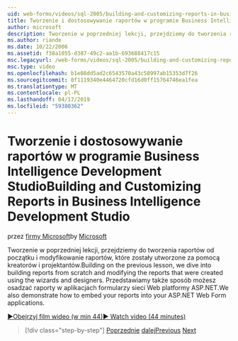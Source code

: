 ```yaml
---
uid: web-forms/videos/sql-2005/building-and-customizing-reports-in-business-intelligence-development-studio
title: Tworzenie i dostosowywanie raportów w programie Business Intelligence Development Studio | Dokumentacja firmy Microsoft
author: microsoft
description: Tworzenie w poprzedniej lekcji, przejdziemy do tworzenia raportów od początku i modyfikowanie raportów, które zostały utworzone za pomocą kreatorów i projektantów. Firma Microsoft...
ms.author: riande
ms.date: 10/22/2006
ms.assetid: f38a1055-d387-49c2-aa1b-693688417c15
msc.legacyurl: /web-forms/videos/sql-2005/building-and-customizing-reports-in-business-intelligence-development-studio
msc.type: video
ms.openlocfilehash: b1e08dd5ad2c6543570a43c58997ab15353d7f26
ms.sourcegitcommit: 0f1119340e4464720cfd16d0ff15764746ea1fea
ms.translationtype: MT
ms.contentlocale: pl-PL
ms.lasthandoff: 04/17/2019
ms.locfileid: "59380362"
---
```

# <a name="building-and-customizing-reports-in-business-intelligence-development-studio"></a><span data-ttu-id="13b0b-104">Tworzenie i dostosowywanie raportów w programie Business Intelligence Development Studio</span><span class="sxs-lookup"><span data-stu-id="13b0b-104">Building and Customizing Reports in Business Intelligence Development Studio</span></span>

<span data-ttu-id="13b0b-105">przez [firmy Microsoft](https://github.com/microsoft)</span><span class="sxs-lookup"><span data-stu-id="13b0b-105">by [Microsoft](https://github.com/microsoft)</span></span>

<span data-ttu-id="13b0b-106">Tworzenie w poprzedniej lekcji, przejdziemy do tworzenia raportów od początku i modyfikowanie raportów, które zostały utworzone za pomocą kreatorów i projektantów.</span><span class="sxs-lookup"><span data-stu-id="13b0b-106">Building on the previous lesson, we dive into building reports from scratch and modifying the reports that were created using the wizards and designers.</span></span> <span data-ttu-id="13b0b-107">Przedstawiamy także sposób możesz osadzać raporty w aplikacjach formularzy sieci Web platformy ASP.NET.</span><span class="sxs-lookup"><span data-stu-id="13b0b-107">We also demonstrate how to embed your reports into your ASP.NET Web Form applications.</span></span>

[<span data-ttu-id="13b0b-108">&#9654;Obejrzyj film wideo (w min 44)</span><span class="sxs-lookup"><span data-stu-id="13b0b-108">&#9654; Watch video (44 minutes)</span></span>](https://channel9.msdn.com/Blogs/ASP-NET-Site-Videos/building-and-customizing-reports-in-business-intelligence-development-studio)

> [!div class="step-by-step"]
> <span data-ttu-id="13b0b-109">[Poprzednie](getting-started-with-reporting-services.md)
> [dalej](creating-and-using-stored-procedures.md)</span><span class="sxs-lookup"><span data-stu-id="13b0b-109">[Previous](getting-started-with-reporting-services.md)
[Next](creating-and-using-stored-procedures.md)</span></span>
